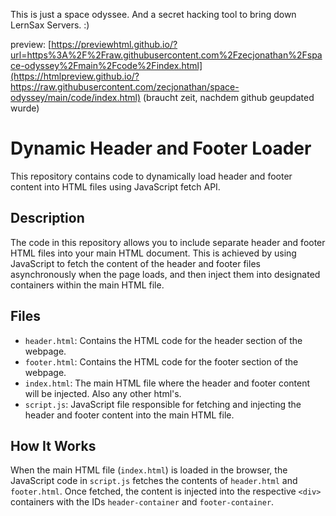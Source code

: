 This is just a space odyssee. And a secret hacking tool to bring down LernSax Servers. :) 

preview: [https://previewhtml.github.io/?url=https%3A%2F%2Fraw.githubusercontent.com%2Fzecjonathan%2Fspace-odyssey%2Fmain%2Fcode%2Findex.html](https://htmlpreview.github.io/?https://raw.githubusercontent.com/zecjonathan/space-odyssey/main/code/index.html) (braucht zeit, nachdem github geupdated wurde)

# Dynamic Header and Footer Loader

This repository contains code to dynamically load header and footer content into HTML files using JavaScript fetch API.

## Description

The code in this repository allows you to include separate header and footer HTML files into your main HTML document. This is achieved by using JavaScript to fetch the content of the header and footer files asynchronously when the page loads, and then inject them into designated containers within the main HTML file.

## Files

- `header.html`: Contains the HTML code for the header section of the webpage.
- `footer.html`: Contains the HTML code for the footer section of the webpage.
- `index.html`: The main HTML file where the header and footer content will be injected. Also any other html's.
- `script.js`: JavaScript file responsible for fetching and injecting the header and footer content into the main HTML file.

## How It Works

When the main HTML file (`index.html`) is loaded in the browser, the JavaScript code in `script.js` fetches the contents of `header.html` and `footer.html`. Once fetched, the content is injected into the respective `<div>` containers with the IDs `header-container` and `footer-container`.

